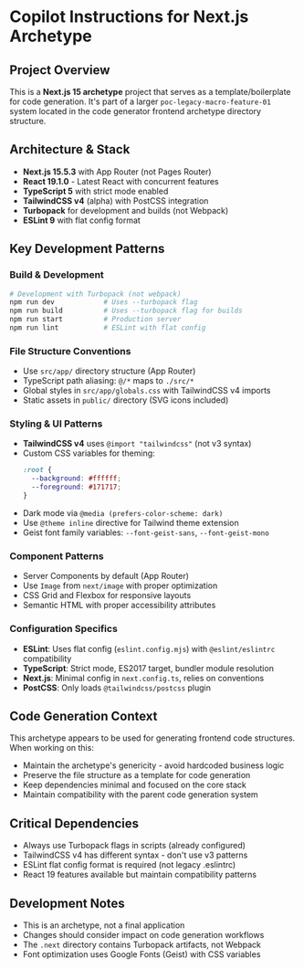 # Copilot Instructions for Next.js Archetype

## Project Overview
This is a **Next.js 15 archetype** project that serves as a template/boilerplate for code generation. It's part of a larger `poc-legacy-macro-feature-01` system located in the code generator frontend archetype directory structure.

## Architecture & Stack
- **Next.js 15.5.3** with App Router (not Pages Router)
- **React 19.1.0** - Latest React with concurrent features
- **TypeScript 5** with strict mode enabled  
- **TailwindCSS v4** (alpha) with PostCSS integration
- **Turbopack** for development and builds (not Webpack)
- **ESLint 9** with flat config format

## Key Development Patterns

### Build & Development
```bash
# Development with Turbopack (not webpack)
npm run dev            # Uses --turbopack flag
npm run build          # Uses --turbopack flag for builds
npm run start          # Production server
npm run lint           # ESLint with flat config
```

### File Structure Conventions
- Use `src/app/` directory structure (App Router)
- TypeScript path aliasing: `@/*` maps to `./src/*`
- Global styles in `src/app/globals.css` with TailwindCSS v4 imports
- Static assets in `public/` directory (SVG icons included)

### Styling & UI Patterns
- **TailwindCSS v4** uses `@import "tailwindcss"` (not v3 syntax)
- Custom CSS variables for theming:
  ```css
  :root {
    --background: #ffffff;
    --foreground: #171717;
  }
  ```
- Dark mode via `@media (prefers-color-scheme: dark)`
- Use `@theme inline` directive for Tailwind theme extension
- Geist font family variables: `--font-geist-sans`, `--font-geist-mono`

### Component Patterns
- Server Components by default (App Router)
- Use `Image` from `next/image` with proper optimization
- CSS Grid and Flexbox for responsive layouts
- Semantic HTML with proper accessibility attributes

### Configuration Specifics
- **ESLint**: Uses flat config (`eslint.config.mjs`) with `@eslint/eslintrc` compatibility
- **TypeScript**: Strict mode, ES2017 target, bundler module resolution
- **Next.js**: Minimal config in `next.config.ts`, relies on conventions
- **PostCSS**: Only loads `@tailwindcss/postcss` plugin

## Code Generation Context
This archetype appears to be used for generating frontend code structures. When working on this:
- Maintain the archetype's genericity - avoid hardcoded business logic
- Preserve the file structure as a template for code generation
- Keep dependencies minimal and focused on the core stack
- Maintain compatibility with the parent code generation system

## Critical Dependencies
- Always use Turbopack flags in scripts (already configured)
- TailwindCSS v4 has different syntax - don't use v3 patterns
- ESLint flat config format is required (not legacy .eslintrc)
- React 19 features available but maintain compatibility patterns

## Development Notes
- This is an archetype, not a final application
- Changes should consider impact on code generation workflows
- The `.next` directory contains Turbopack artifacts, not Webpack
- Font optimization uses Google Fonts (Geist) with CSS variables